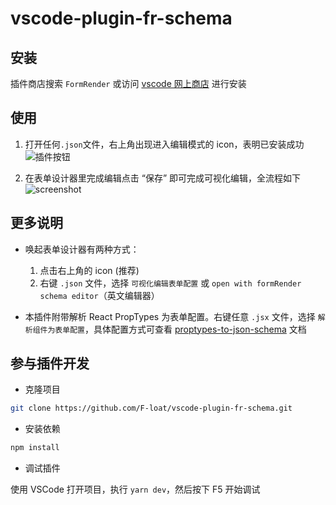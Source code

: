 # vscode-plugin-fr-schema

## 安装

插件商店搜索 `FormRender` 或访问 [vscode 网上商店](https://marketplace.visualstudio.com/items?itemName=F-loat.vscode-plugin-fr-schema) 进行安装

## 使用

1. 打开任何`.json`文件，右上角出现进入编辑模式的 icon，表明已安装成功
   ![插件按钮](https://img.alicdn.com/tfs/TB165c0V4z1gK0jSZSgXXavwpXa-849-465.png)

2. 在表单设计器里完成编辑点击 “保存” 即可完成可视化编辑，全流程如下
   ![screenshot](https://img.alicdn.com/tfs/TB1b53cmGNj0u4jSZFyXXXgMVXa-2740-1748.gif)

## 更多说明

- 唤起表单设计器有两种方式：

  1. 点击右上角的 icon (推荐)
  2. 右键 `.json` 文件，选择 `可视化编辑表单配置` 或 `open with formRender schema editor`（英文编辑器）

- 本插件附带解析 React PropTypes 为表单配置。右键任意 `.jsx` 文件，选择 `解析组件为表单配置`，具体配置方式可查看 [proptypes-to-json-schema](https://github.com/form-render/proptypes-to-json-schema) 文档

## 参与插件开发

- 克隆项目

```sh
git clone https://github.com/F-loat/vscode-plugin-fr-schema.git
```

- 安装依赖

```sh
npm install
```

- 调试插件

使用 VSCode 打开项目，执行 `yarn dev`，然后按下 F5 开始调试
